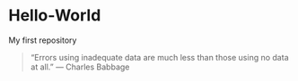 # **Hello-World**
My first repository
>“Errors using inadequate data are much less than those using no data at all.” 
>— Charles Babbage
